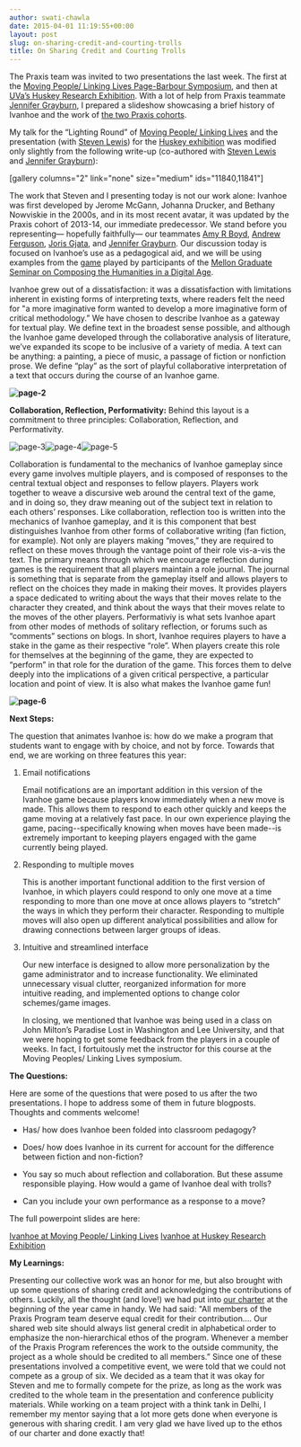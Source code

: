 ```yaml
---
author: swati-chawla
date: 2015-04-01 11:19:55+00:00
layout: post
slug: on-sharing-credit-and-courting-trolls
title: On Sharing Credit and Courting Trolls
---
```


The Praxis team was invited to two presentations the last week. The first at the [Moving People/ Linking Lives Page-Barbour Symposium](http://movingpeoplelinkinglives.org), and then at[ UVa’s Huskey Research Exhibition](http://gradcouncil.com/2015-sessions/). With a lot of help from Praxis teammate [Jennifer Grayburn](http://scholarslab.org/people/jennifer-grayburn/), I prepared a slideshow showcasing a brief history of Ivanhoe and the work of [the two Praxis cohorts](http://praxis.scholarslab.org/people/).

My talk for the “Lighting Round” of [Moving People/ Linking Lives](http://movingpeoplelinkinglives.org) and the presentation (with [Steven Lewis](http://scholarslab.org/people/steven-lewis/)) for the [Huskey exhibition](http://gradcouncil.com/2015-sessions/) was modified only slightly from the following write-up (co-authored with [Steven Lewis](http://scholarslab.org/people/steven-lewis/) and [Jennifer](http://scholarslab.org/people/jennifer-grayburn/)[ Grayburn](http://scholarslab.org/people/jennifer-grayburn/)):

[gallery columns="2" link="none" size="medium" ids="11840,11841"]

The work that Steven and I presenting today is not our work alone: Ivanhoe was first developed by Jerome McGann, Johanna Drucker, and Bethany Nowviskie in the 2000s, and in its most recent avatar, it was updated by the Praxis cohort of 2013-14, our immediate predecessor. We stand before you representing&mdash; hopefully faithfully&mdash; our teammates [Amy R Boyd](http://scholarslab.org/people/amy-boyd/), [Andrew Ferguson](http://scholarslab.org/people/andrew-ferguson/), [Joris Gjata](http://scholarslab.org/people/joris-gjata/), and [Jennifer Grayburn](http://scholarslab.org/people/jennifer-grayburn/). Our discussion today is focused on Ivanhoe’s use as a pedagogical aid, and we will be using examples from the [game](http://mellon-seminar.herokuapp.com/?ivanhoe_game=renovating-the-university-library-minutes-of-the-faculty-advisory-board) played by participants of the [Mellon Graduate Seminar on Composing the Humanities in a Digital Age](http://seminar.scholarslab.org).

Ivanhoe grew out of a dissatisfaction: it was a dissatisfaction with limitations inherent in existing forms of interpreting texts, where readers felt the need for "a more imaginative form wanted to develop a more imaginative form of critical methodology.” We have chosen to describe Ivanhoe as a gateway for textual play. We define text in the broadest sense possible, and although the Ivanhoe game developed through the collaborative analysis of literature, we’ve expanded its scope to be inclusive of a variety of media. A text can be anything: a painting, a piece of music, a passage of fiction or nonfiction prose. We define “play” as the sort of playful collaborative interpretation of a text that occurs during the course of an Ivanhoe game.



**![page-2](http://static.scholarslab.org/wp-content/uploads/2015/03/page-2-300x225.jpg)**

**Collaboration, Reflection, Performativity:**
Behind this layout is a commitment to three principles: Collaboration, Reflection, and Performativity.

![page-3](http://static.scholarslab.org/wp-content/uploads/2015/03/page-3-300x225.jpg)![page-4](http://static.scholarslab.org/wp-content/uploads/2015/03/page-4-300x225.jpg)![page-5](http://static.scholarslab.org/wp-content/uploads/2015/03/page-51-300x225.jpg)

Collaboration is fundamental to the mechanics of Ivanhoe gameplay since every game involves multiple players, and is composed of responses to the central textual object and responses to fellow players. Players work together to weave a discursive web around the central text of the game, and in doing so, they draw meaning out of the subject text in relation to each others’ responses. Like collaboration, reflection too is written into the mechanics of Ivanhoe gameplay, and it is this component that best distinguishes Ivanhoe from other forms of collaborative writing (fan fiction, for example). Not only are players making “moves,” they are required to reflect on these moves through the vantage point of their role vis-a-vis the text. The primary means through which we encourage reflection during games is the requirement that all players maintain a role journal. The journal is something that is separate from the gameplay itself and allows players to reflect on the choices they made in making their moves. It provides players a space dedicated to writing about the ways that their moves relate to the character they created, and think about the ways that their moves relate to the moves of the other players. Performativiy is what sets Ivanhoe apart from other modes of methods of solitary reflection, or forums such as “comments” sections on blogs. In short, Ivanhoe requires players to have a stake in the game as their respective “role”. When players create this role for themselves at the beginning of the game, they are expected to “perform” in that role for the duration of the game. This forces them to delve deeply into the implications of a given critical perspective, a particular location and point of view. It is also what makes the Ivanhoe game fun!

**![page-6](http://static.scholarslab.org/wp-content/uploads/2015/03/page-6-300x225.jpg)**

**Next Steps:**

The question that animates Ivanhoe is: how do we make a program that students want to engage with by choice, and not by force. Towards that end, we are working on three features this year:

1. Email notifications

	Email notifications are an important addition in this version of the Ivanhoe game because players know immediately when a new move is made. This allows them to respond to each other quickly and keeps the game moving at a relatively fast pace. In our own experience playing the game, pacing--specifically knowing when moves have been made--is extremely important to keeping players engaged with the game currently being played.

2. Responding to multiple moves

	This is another important functional addition to the first version of Ivanhoe, in which players could respond to only one move at a time responding to more than one move at once allows players to “stretch” the ways in which they perform their character. Responding to multiple moves will also open up different analytical possibilities and allow for drawing connections between larger groups of ideas.

3. Intuitive and streamlined interface

	Our new interface is designed to allow more personalization by the game administrator and to increase functionality. We eliminated unnecessary visual clutter, reorganized information for more intuitive reading, and implemented options to change color schemes/game images.

	In closing, we mentioned that Ivanhoe was being used in a class on John Milton’s Paradise Lost in Washington and Lee University, and that we were hoping to get some feedback from the players in a couple of weeks. In fact, I fortuitously met the instructor for this course at the Moving Peoples/ Linking Lives symposium.

**The Questions:**

Here are some of the questions that were posed to us after the two presentations. I hope to address some of them in future blogposts. Thoughts and comments welcome!




  * Has/ how does Ivanhoe been folded into classroom pedagogy?


  * Does/ how does Ivanhoe in its current for account for the difference between fiction and non-fiction?


  * You say so much about reflection and collaboration. But these assume responsible playing. How would a game of Ivanhoe deal with trolls?


  * Can you include your own performance as a response to a move?


The full powerpoint slides are here:

[Ivanhoe at Moving People/ Linking Lives](http://static.scholarslab.org/wp-content/uploads/2015/03/2015-03-21-.-presentation.-praxis.-moving-people-linking-lives.pptx)
[Ivanhoe at Huskey Research Exhibition](http://static.scholarslab.org/wp-content/uploads/2015/03/2015-03-22-.-presentation.-praxis.-huskey.pptx)

**My Learnings:**

Presenting our collective work was an honor for me, but also brought with up some questions of sharing credit and acknowledging the contributions of others. Luckily, all the thought (and love!) we had put into [our charter](http://praxis.scholarslab.org/charter/charter-2014-2015/) at the beginning of the year came in handy. We had said: "All members of the Praxis Program team deserve equal credit for their contribution…. Our shared web site should always list general credit in alphabetical order to emphasize the non-hierarchical ethos of the program. Whenever a member of the Praxis Program references the work to the outside community, the project as a whole should be credited to all members.” Since one of these presentations involved a competitive event, we were told that we could not compete as a group of six. We decided as a team that it was okay for Steven and me to formally compete for the prize, as long as the work was credited to the whole team in the presentation and conference publicity materials. While working on a team project with a think tank in Delhi, I remember my mentor saying that a lot more gets done when everyone is generous with sharing credit. I am very glad we have lived up to the ethos of our charter and done exactly that!
